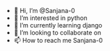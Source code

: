 - 👋 Hi, I’m @Sanjana-0
- 👀 I’m interested in python
- 🌱 I’m currently learning django
- 💞️ I’m looking to collaborate on 
- 📫 How to reach me Sanjana-0

<!---
Sanjana-0/Sanjana-0 is a ✨ special ✨ repository because its `README.md` (this file) appears on your GitHub profile.
You can click the Preview link to take a look at your changes.
--->
